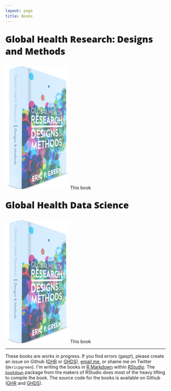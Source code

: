 ```yaml
---
layout: page
title: Books
---
```


<p style="font-size:200%;font-family: 'Open Sans', 'Helvetica Neue', Helvetica, Arial, sans-serif;font-weight: 800;">Global Health Research: Designs and Methods</p>


<a href="http://www.designsandmethods.com/ebook/"><img src="/img/ghr-cover-web.png" style="width: 200px;" ALIGN=”left;” /></a> 
This book


<p style="font-size:200%;font-family: 'Open Sans', 'Helvetica Neue', Helvetica, Arial, sans-serif;font-weight: 800;">Global Health Data Science</p>


<a href="http://www.designsandmethods.com/ghds/"><img src="/img/ghr-cover-web.png" style="width: 200px;" ALIGN=”left;” /></a> 
This book

* * * 

These books are works in progress. If you find errors (gasp!), please create an issue on Github ([GHR](https://github.com/ericpgreen/GHRbook) or [GHDS](https://github.com/ericpgreen/GHDS)), [email me](eric.green@duke.edu), or shame me on Twitter (`@ericpgreen`). I'm writing the books in [R Markdown](http://rmarkdown.rstudio.com/) within [RStudio](https://www.rstudio.com/). The [`bookdown`](https://github.com/rstudio/bookdown) package from the makers of RStudio does most of the heavy lifting to compile the book. The source code for the books is available on Github ([GHR](https://github.com/ericpgreen/GHRbook) and [GHDS](https://github.com/ericpgreen/GHDS)).

